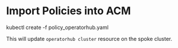 # Import Policies into ACM

kubectl create -f policy_operatorhub.yaml

This will update `operatorhub cluster`  resource on the spoke cluster.
